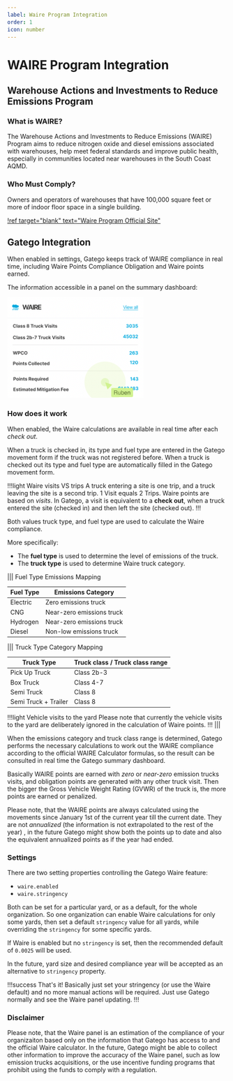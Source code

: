 ```yaml
---
label: Waire Program Integration
order: 1
icon: number
---
```


# WAIRE Program Integration

## Warehouse Actions and Investments to Reduce Emissions Program

### What is WAIRE?
The Warehouse Actions and Investments to Reduce Emissions (WAIRE)
Program aims to reduce nitrogen oxide and diesel emissions associated
with warehouses, help meet federal standards and improve public health,
especially in communities located near warehouses in the South Coast AQMD.

### Who Must Comply?
Owners and operators of warehouses that have 100,000 square feet or more
of indoor floor space in a single building.

[!ref target="blank" text="Waire Program Official Site"](http://www.aqmd.gov/home/rules-compliance/compliance/waire-program)


## Gatego Integration

When enabled in settings, Gatego keeps track of WAIRE compliance in real time, including Waire Points Compliance Obligation and Waire points earned.

The information accessible in a panel on the summary dashboard:

![Gatego Waire Panel](/static/site/extra_features/waire/waire_panel.png)


### How does it work

When enabled, the Waire calculations are available in real time after each _check out_.

When a truck is checked in, its type and fuel type are entered in the Gatego movement form if the truck was not registered before.
When a truck is checked out its type and fuel type are automatically filled in the Gatego movement form.

!!!light Waire visits VS trips
A truck entering a site is one trip, and a truck leaving the site is a second trip. 1 Visit equals 2 Trips.
Waire points are based on _visits_. In Gatego, a visit is equivalent to a **check out**, when a truck entered the site (checked in)
and then left the site (checked out).
!!!

Both values truck type, and fuel type are used to calculate the Waire compliance.

More specifically:

- The **fuel type** is used to determine the level of emissions of the truck. 
- The **truck type** is used to determine Waire truck category. 

||| Fuel Type Emissions Mapping

Fuel Type   | Emissions Category
---    | ---
Electric | Zero emissions truck
CNG | Near-zero emissions truck
Hydrogen | Near-zero emissions truck
Diesel | Non-low emissions truck


||| Truck Type Category Mapping

Truck Type   | Truck class / Truck class range
---    | ---
Pick Up Truck | Class 2b-3
Box Truck | Class 4-7
Semi Truck | Class 8
Semi Truck + Trailer | Class 8

!!!light Vehicle visits to the yard
Please note that currently the vehicle visits to the yard are deliberately ignored in the calculation of Waire points. 
!!!
|||

When the emissions category and truck class range is determined, Gatego performs the necessary calculations to work out the WAIRE compliance according to the official WAIRE Calculator formulas, so the result can be consulted in real time the Gatego summary dashboard.

Basically WAIRE points are earned with _zero_ or _near-zero_ emission trucks visits, and obligation points are generated with any other truck visit. Then the bigger the Gross Vehicle
Weight Rating (GVWR) of the truck is, the more points are earned or penalized. 

Please note, that the WAIRE points are always calculated using the movements since January 1st of the current year till the current date. They are not _annualized_ (the information is not extrapolated to the rest of the year) , in the future Gatego might show both the points up to date and also the equivalent annualized points as if the year had ended.

### Settings

There are two setting properties controlling the Gatego Waire feature:

- `waire.enabled`
- `waire.stringency`

Both can be set for a particular yard, or as a default, for the whole organization.
So one organization can enable Waire calculations for only some yards, then set a default `stringency` value for all yards, while overriding the `stringency` for some specific yards.

If Waire is enabled but no `stringency` is set, then the recommended default of `0.0025` will be used.

In the future, yard size and desired compliance year will be accepted as an alternative to `stringency` property.


!!!success That's it!
Basically just set your stringency (or use the Waire default) and no more manual actions will be required. Just use Gatego normally and see the Waire panel updating.
!!!

### Disclaimer

Please note, that the Waire panel is an estimation of the compliance of your organizaiton based only on the information that Gatego has access to and the official Waire calculator.
In the future, Gatego might be able to collect other information to improve the accuracy of the Waire panel, such as low emission trucks acquisitions, or the use incentive funding programs that prohibit using the funds to comply with a regulation.

